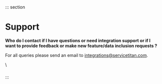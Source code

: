 <div>

::: section
<div>

<div>

</div>

<div>

<div>

# Support

**Who do I contact if I have questions or need integration support or if
I want to provide feedback or make new feature/data inclusion requests
?**

For all queries please send an email to integrations@servicetitan.com.

\

### 

</div>

</div>

</div>
:::

</div>
